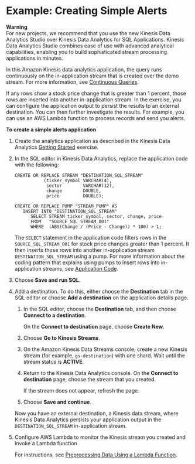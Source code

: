 # Example: Creating Simple Alerts<a name="app-simple-alerts"></a>

**Warning**  
For new projects, we recommend that you use the new Kinesis Data Analytics Studio over Kinesis Data Analytics for SQL Applications\. Kinesis Data Analytics Studio combines ease of use with advanced analytical capabilities, enabling you to build sophisticated stream processing applications in minutes\.

In this Amazon Kinesis data analytics application, the query runs continuously on the in\-application stream that is created over the demo stream\. For more information, see [Continuous Queries](continuous-queries-concepts.md)\. 

If any rows show a stock price change that is greater than 1 percent, those rows are inserted into another in\-application stream\. In the exercise, you can configure the application output to persist the results to an external destination\. You can then further investigate the results\. For example, you can use an AWS Lambda function to process records and send you alerts\. 

**To create a simple alerts application**

1. Create the analytics application as described in the Kinesis Data Analytics [Getting Started](https://docs.aws.amazon.com/kinesisanalytics/latest/dev/get-started-exercise.html) exercise\.

1. In the SQL editor in Kinesis Data Analytics, replace the application code with the following: 

   ```
   CREATE OR REPLACE STREAM "DESTINATION_SQL_STREAM" 
              (ticker_symbol VARCHAR(4), 
               sector        VARCHAR(12), 
               change        DOUBLE, 
               price         DOUBLE);
   
   CREATE OR REPLACE PUMP "STREAM_PUMP" AS 
      INSERT INTO "DESTINATION_SQL_STREAM"
         SELECT STREAM ticker_symbol, sector, change, price 
         FROM   "SOURCE_SQL_STREAM_001"
         WHERE  (ABS(Change / (Price - Change)) * 100) > 1;
   ```

   The `SELECT` statement in the application code filters rows in the `SOURCE_SQL_STREAM_001` for stock price changes greater than 1 percent\. It then inserts those rows into another in\-application stream `DESTINATION_SQL_STREAM` using a pump\. For more information about the coding pattern that explains using pumps to insert rows into in\-application streams, see [Application Code](how-it-works-app-code.md)\.

1. Choose **Save and run SQL**\.

1. Add a destination\. To do this, either choose the **Destination** tab in the SQL editor or choose **Add a destination** on the application details page\.

   1. In the SQL editor, choose the **Destination** tab, and then choose **Connect to a destination**\. 

      On the **Connect to destination** page, choose **Create New**\. 

   1. Choose **Go to Kinesis Streams**\. 

   1. On the Amazon Kinesis Data Streams console, create a new Kinesis stream \(for example, `gs-destination`\) with one shard\. Wait until the stream status is **ACTIVE**\.

   1. Return to the Kinesis Data Analytics console\. On the **Connect to destination** page, choose the stream that you created\. 

      If the stream does not appear, refresh the page\.

   1. Choose **Save and continue**\.

   Now you have an external destination, a Kinesis data stream, where Kinesis Data Analytics persists your application output in the `DESTINATION_SQL_STREAM` in\-application stream\.

1. Configure AWS Lambda to monitor the Kinesis stream you created and invoke a Lambda function\. 

   For instructions, see [Preprocessing Data Using a Lambda Function](lambda-preprocessing.md)\.
